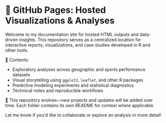 # 📁 GitHub Pages: Hosted Visualizations & Analyses

Welcome to my documentation site for hosted HTML outputs and data-driven insights. This repository serves as a centralized location for interactive reports, visualizations, and case studies developed in R and other tools.

🧰 Contents:
- Exploratory analyses across geographic and sports performance datasets
- Visual storytelling using `ggplot2`, `leaflet`, and other R packages
- Predictive modeling experiments and statistical diagnostics
- Technical notes and reproducible workflows

📌 This repository evolves—new projects and updates will be added over time. Each folder contains its own README for context where applicable.

Let me know if you'd like to collaborate or explore an analysis in more detail!
